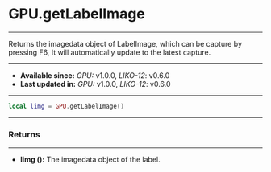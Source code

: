 # GPU.getLabelImage
---

Returns the imagedata object of LabelImage, which can be capture by pressing F6, It will automatically update to the latest capture.

---

* **Available since:** _GPU:_ v1.0.0, _LIKO-12_: v0.6.0
* **Last updated in:** _GPU:_ v1.0.0, _LIKO-12_: v0.6.0

---

```lua
local limg = GPU.getLabelImage()
```

---
### Returns
---

* **limg ():** The imagedata object of the label.


